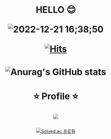 <div align=center><h1> 

HELLO 😊
  
![2022-12-21 16;38;50](https://user-images.githubusercontent.com/114225974/208847632-4d4267dc-95e0-4574-94e8-5717bba140ad.gif)
  
[![Hits](https://hits.seeyoufarm.com/api/count/incr/badge.svg?url=https%3A%2F%2Fgithub.com%2Fgs0428&count_bg=%23204B94&title_bg=%23000000&icon=github.svg&icon_color=%23E7E7E7&title=visitors&edge_flat=false)](https://hits.seeyoufarm.com)  
  
</h1></div>

<div align=center><h1>
  
![Anurag's GitHub stats](https://github-readme-stats.vercel.app/api?username=gs0428&show_icons=true&theme=great-gatsby)

  </h1></div>



<div align=center><h1>
  
⭐ Profile ⭐ 
  
<a href="https://www.instagram.com/g._.s_0428/" target="_blank"><img src="https://img.shields.io/badge/g._.s_0428-E4405F?style=flat-square&logo=Instagram&logoColor=FFFFFF"/>

</h1></div>


  
<div align=center> 
  
[![Solved.ac
프로필](http://mazassumnida.wtf/api/v2/generate_badge?boj=lider28)](https://solved.ac/lider28)
  
</div>
